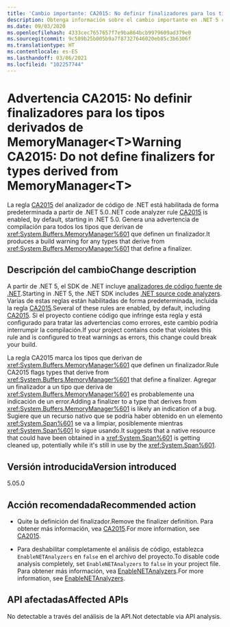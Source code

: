 ```yaml
---
title: 'Cambio importante: CA2015: No definir finalizadores para los tipos derivados de MemoryManager<T>'
description: Obtenga información sobre el cambio importante en .NET 5 causado por la habilitación de la regla de análisis de código CA2015.
ms.date: 09/03/2020
ms.openlocfilehash: 4333cec7657657f7e9ba864bcb9979609ad379e0
ms.sourcegitcommit: 9c589b25b005b9a7f87327646020eb85c3b6306f
ms.translationtype: HT
ms.contentlocale: es-ES
ms.lasthandoff: 03/06/2021
ms.locfileid: "102257744"
---
```

# <a name="warning-ca2015-do-not-define-finalizers-for-types-derived-from-memorymanagert"></a><span data-ttu-id="3ee0e-103">Advertencia CA2015: No definir finalizadores para los tipos derivados de MemoryManager\<T></span><span class="sxs-lookup"><span data-stu-id="3ee0e-103">Warning CA2015: Do not define finalizers for types derived from MemoryManager\<T></span></span>

<span data-ttu-id="3ee0e-104">La regla [CA2015](/visualstudio/code-quality/ca2015) del analizador de código de .NET está habilitada de forma predeterminada a partir de .NET 5.0.</span><span class="sxs-lookup"><span data-stu-id="3ee0e-104">.NET code analyzer rule [CA2015](/visualstudio/code-quality/ca2015) is enabled, by default, starting in .NET 5.0.</span></span> <span data-ttu-id="3ee0e-105">Genera una advertencia de compilación para todos los tipos que derivan de <xref:System.Buffers.MemoryManager%601> que definen un finalizador.</span><span class="sxs-lookup"><span data-stu-id="3ee0e-105">It produces a build warning for any types that derive from <xref:System.Buffers.MemoryManager%601> that define a finalizer.</span></span>

## <a name="change-description"></a><span data-ttu-id="3ee0e-106">Descripción del cambio</span><span class="sxs-lookup"><span data-stu-id="3ee0e-106">Change description</span></span>

<span data-ttu-id="3ee0e-107">A partir de .NET 5, el SDK de .NET incluye [analizadores de código fuente de .NET](../../../../fundamentals/code-analysis/overview.md).</span><span class="sxs-lookup"><span data-stu-id="3ee0e-107">Starting in .NET 5, the .NET SDK includes [.NET source code analyzers](../../../../fundamentals/code-analysis/overview.md).</span></span> <span data-ttu-id="3ee0e-108">Varias de estas reglas están habilitadas de forma predeterminada, incluida la regla [CA2015](/visualstudio/code-quality/ca2015).</span><span class="sxs-lookup"><span data-stu-id="3ee0e-108">Several of these rules are enabled, by default, including [CA2015](/visualstudio/code-quality/ca2015).</span></span> <span data-ttu-id="3ee0e-109">Si el proyecto contiene código que infringe esta regla y está configurado para tratar las advertencias como errores, este cambio podría interrumpir la compilación.</span><span class="sxs-lookup"><span data-stu-id="3ee0e-109">If your project contains code that violates this rule and is configured to treat warnings as errors, this change could break your build.</span></span>

<span data-ttu-id="3ee0e-110">La regla CA2015 marca los tipos que derivan de <xref:System.Buffers.MemoryManager%601> que definen un finalizador.</span><span class="sxs-lookup"><span data-stu-id="3ee0e-110">Rule CA2015 flags types that derive from <xref:System.Buffers.MemoryManager%601> that define a finalizer.</span></span> <span data-ttu-id="3ee0e-111">Agregar un finalizador a un tipo que deriva de <xref:System.Buffers.MemoryManager%601> es probablemente una indicación de un error.</span><span class="sxs-lookup"><span data-stu-id="3ee0e-111">Adding a finalizer to a type that derives from <xref:System.Buffers.MemoryManager%601> is likely an indication of a bug.</span></span> <span data-ttu-id="3ee0e-112">Sugiere que un recurso nativo que se podría haber obtenido en un elemento <xref:System.Span%601> se va a limpiar, posiblemente mientras <xref:System.Span%601> lo sigue usando.</span><span class="sxs-lookup"><span data-stu-id="3ee0e-112">It suggests that a native resource that could have been obtained in a <xref:System.Span%601> is getting cleaned up, potentially while it's still in use by the <xref:System.Span%601>.</span></span>

## <a name="version-introduced"></a><span data-ttu-id="3ee0e-113">Versión introducida</span><span class="sxs-lookup"><span data-stu-id="3ee0e-113">Version introduced</span></span>

<span data-ttu-id="3ee0e-114">5.0</span><span class="sxs-lookup"><span data-stu-id="3ee0e-114">5.0</span></span>

## <a name="recommended-action"></a><span data-ttu-id="3ee0e-115">Acción recomendada</span><span class="sxs-lookup"><span data-stu-id="3ee0e-115">Recommended action</span></span>

- <span data-ttu-id="3ee0e-116">Quite la definición del finalizador.</span><span class="sxs-lookup"><span data-stu-id="3ee0e-116">Remove the finalizer definition.</span></span> <span data-ttu-id="3ee0e-117">Para obtener más información, vea [CA2015](/visualstudio/code-quality/ca2015).</span><span class="sxs-lookup"><span data-stu-id="3ee0e-117">For more information, see [CA2015](/visualstudio/code-quality/ca2015).</span></span>

- <span data-ttu-id="3ee0e-118">Para deshabilitar completamente el análisis de código, establezca `EnableNETAnalyzers` en `false` en el archivo del proyecto.</span><span class="sxs-lookup"><span data-stu-id="3ee0e-118">To disable code analysis completely, set `EnableNETAnalyzers` to `false` in your project file.</span></span> <span data-ttu-id="3ee0e-119">Para obtener más información, vea [EnableNETAnalyzers](../../../project-sdk/msbuild-props.md#enablenetanalyzers).</span><span class="sxs-lookup"><span data-stu-id="3ee0e-119">For more information, see [EnableNETAnalyzers](../../../project-sdk/msbuild-props.md#enablenetanalyzers).</span></span>

## <a name="affected-apis"></a><span data-ttu-id="3ee0e-120">API afectadas</span><span class="sxs-lookup"><span data-stu-id="3ee0e-120">Affected APIs</span></span>

<span data-ttu-id="3ee0e-121">No detectable a través del análisis de la API.</span><span class="sxs-lookup"><span data-stu-id="3ee0e-121">Not detectable via API analysis.</span></span>

<!--

### Affected APIs

Not detectable via API analysis.

### Category

Code analysis

-->
